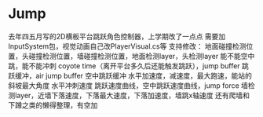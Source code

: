 # Jump
去年四五月写的2D横板平台跳跃角色控制器，上学期改了一点点
需要加InputSystem包，视觉动画自己改PlayerVisual.cs等
支持修改：
地面碰撞检测位置，头碰撞检测位置，墙碰撞检测位置，地面检测layer，头检测layer
能不能空中跳，能不能冲刺
coyote time（离开平台多久后还能触发跳跃），jump buffer 跳跃缓冲，air jump buffer 空中跳跃缓冲
水平加速度，减速度，最大跑速，能站的斜坡最大角度
水平冲刺速度
跳跃速度曲线，空中跳跃速度曲线，jump force
墙检测layer，近墙下落速度，下落最大速度，下落加速度，墙跳x轴速度
还有爬墙和下蹲之类的懒得整理，有空加
